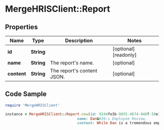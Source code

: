 # MergeHRISClient::Report

## Properties

Name | Type | Description | Notes
------------ | ------------- | ------------- | -------------
**id** | **String** |  | [optional] [readonly] 
**name** | **String** | The report&#39;s name. | [optional] 
**content** | **String** | The report&#39;s content JSON. | [optional] 

## Code Sample

```ruby
require 'MergeHRISClient'

instance = MergeHRISClient::Report.new(id: 9244fe3b-9055-4674-948f-50e1e45c49c6,
                                 name: Dan&#39;s Employee Review,
                                 content: While Dan is a tremendous employee, somebody should probably be reviewing the documentation he writes, as he likes to fill them with little jokes to amuse himself.)
```


